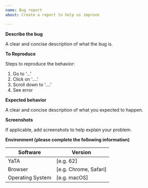 ```yaml
---
name: Bug report
about: Create a report to help us improve

---
```


<!---
Thanks for filing an issue 😄 !
Please provide as much details as possible, including screenshots if necessary.
-->

**Describe the bug**

A clear and concise description of what the bug is.

**To Reproduce**

Steps to reproduce the behavior:

1. Go to '...'
2. Click on '....'
3. Scroll down to '....'
4. See error

**Expected behavior**

A clear and concise description of what you expected to happen.

**Screenshots**

If applicable, add screenshots to help explain your problem.

**Environment (please complete the following information)**

| Software         | Version
| ---------------- | -------
| YaTA             | [e.g. 62]
| Browser          | [e.g. Chrome, Safari]
| Operating System | [e.g. macOS]
